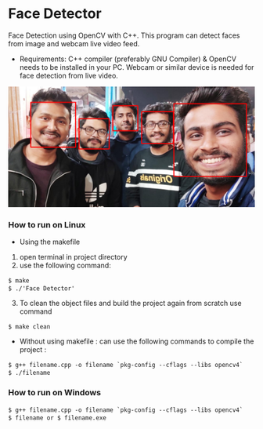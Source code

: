 # Face Detector
Face Detection using OpenCV with C++. This program can detect faces from image and webcam live video feed.

* Requirements: C++ compiler (preferably GNU Compiler) & OpenCV needs to be installed in your PC. Webcam or similar device is needed for face detection from live 
video.

![Face Detection](https://github.com/SdAm1n/Face-Detector/blob/main/resources/sample.png?raw=true)

### How to run on Linux
* Using the makefile

1. open terminal in project directory
2. use the following command:

```
$ make
$ ./'Face Detector'
```
3. To clean the object files and build the project again from scratch use command  
```
$ make clean
```

* Without using makefile : can use the following commands to compile the project :
```
$ g++ filename.cpp -o filename `pkg-config --cflags --libs opencv4`
$ ./filename 
```
### How to run on Windows
```
$ g++ filename.cpp -o filename `pkg-config --cflags --libs opencv4`
$ filename or $ filename.exe
```

